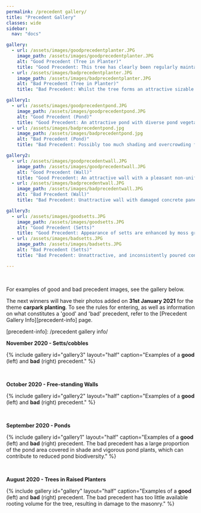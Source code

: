 ```yaml
---
permalink: /precedent gallery/
title: "Precedent Gallery"
classes: wide
sidebar:
  nav: "docs"

gallery:
  - url: /assets/images/goodprecedentplanter.JPG
    image_path: /assets/images/goodprecedentplanter.JPG
    alt: "Good Precedent (Tree in Planter)"
    title: "Good Precedent: This tree has clearly been regularly maintained to control its size and is a good example of how regular maintenance and species selection has allowed for healthy tree growth. There is no apparent damage to hard landscape despite the confined dimensions of the planter, and proximity to buildings."
  - url: /assets/images/badprecedentplanter.JPG
    image_path: /assets/images/badprecedentplanter.JPG
    alt: "Bad Precedent (Tree in Planter)"
    title: "Bad Precedent: Whilst the tree forms an attractive sizable green element within the streetscape, it is clear there is not enough space for the roots. When considering existing trees within newly designed landscapes, make sure to consider their proximity to hard surfaces and structures. By giving trees (proposed and existing) the space they need and not restricting them to confined spaces, damage to hard landscape elements is less of a risk."

gallery1:
  - url: /assets/images/goodprecedentpond.JPG
    image_path: /assets/images/goodprecedentpond.JPG
    alt: "Good Precedent (Pond)"
    title: "Good Precedent: An attractive pond with diverse pond vegetation and not too much shade - aiding the overall pond biodiversity."
  - url: /assets/images/badprecedentpond.jpg
    image_path: /assets/images/badprecedentpond.jpg
    alt: "Bad Precedent (Pond)"
    title: "Bad Precedent: Possibly too much shading and overcrowding from trees and vigorous pond plants, which can reduce the overall biodiversity of the pond."

gallery2:
  - url: /assets/images/goodprecedentwall.JPG
    image_path: /assets/images/goodprecedentwall.JPG
    alt: "Good Precedent (Wall)"
    title: "Good Precedent: An attractive wall with a pleasant non-uniform colour due to moss and staining."
  - url: /assets/images/badprecedentwall.JPG
    image_path: /assets/images/badprecedentwall.JPG
    alt: "Bad Precedent (Wall)"
    title: "Bad Precedent: Unattractive wall with damaged concrete panels, low quality graffiti, and barbed wire. Perhaps with repair/replacement of broken panels as well as some high quality graffiti/art, this wall could become a more attractive feature?"

gallery3:
  - url: /assets/images/goodsetts.JPG
    image_path: /assets/images/goodsetts.JPG
    alt: "Good Precedent (Setts)"
    title: "Good Precedent: Appearance of setts are enhanced by moss growth in the joints creating an interesting and attractive hard/soft feature."
  - url: /assets/images/badsetts.JPG
    image_path: /assets/images/badsetts.JPG
    alt: "Bad Precedent (Setts)"
    title: "Bad Precedent: Unnattractive, and inconsistently poured concrete between these setts has resulted in a poor transition from the 2 adjacent block paving types"

---
```


<br>

For examples of good and bad precedent images, see the gallery below.

The next winners will have their photos added on **31st January 2021** for the theme **carpark planting**. To see the rules for entering, as well as information on what constitutes a 'good' and 'bad' precedent, refer to the [Precedent Gallery Info][precedent-info] page.

[precedent-info]: /precedent gallery info/
<BR>
  
**November 2020 - Setts/cobbles**


{% include gallery id="gallery3" layout="half" caption="Examples of a **good** (left) and **bad** (right) precedent." %}

<br>



**October 2020 - Free-standing Walls**


{% include gallery id="gallery2" layout="half" caption="Examples of a **good** (left) and **bad** (right) precedent." %}

<br>

**September 2020 - Ponds**


{% include gallery id="gallery1" layout="half" caption="Examples of a **good** (left) and **bad** (right) precedent. The bad precedent has a large proportion of the pond area covered in shade and vigorous pond plants, which can contribute to reduced pond biodiversity." %}

<br>

**August 2020 - Trees in Raised Planters**


{% include gallery id="gallery" layout="half" caption="Examples of a **good** (left) and **bad** (right) precedent. The bad precedent has too little available rooting volume for the tree, resulting in damage to the masonry." %}

